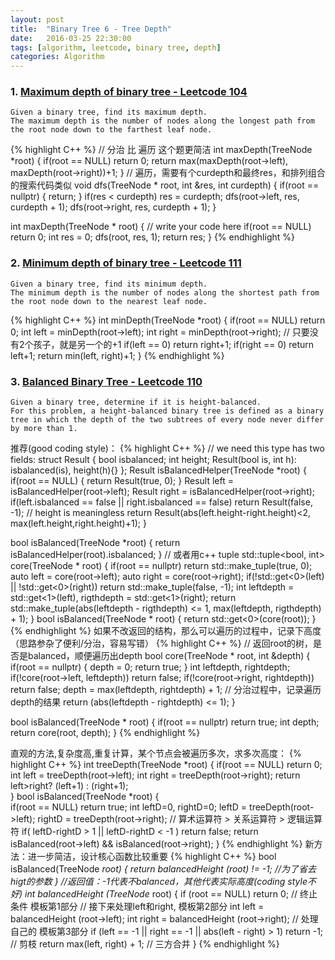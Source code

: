 ```yaml
---
layout: post
title:  "Binary Tree 6 - Tree Depth"
date:   2016-03-25 22:30:00
tags: [algorithm, leetcode, binary tree, depth]
categories: Algorithm
---
```


### 1. [Maximum depth of binary tree - Leetcode 104](https://leetcode.com/problems/maximum-depth-of-binary-tree/)
```
Given a binary tree, find its maximum depth.
The maximum depth is the number of nodes along the longest path from the root node down to the farthest leaf node.
```
{% highlight C++ %}
// 分治 比 遍历 这个题更简洁
int maxDepth(TreeNode *root) {
    if(root == NULL)
        return 0;
    return max(maxDepth(root->left), maxDepth(root->right))+1;
}
// 遍历，需要有个curdepth和最终res，和排列组合的搜索代码类似
void dfs(TreeNode * root, int &res, int curdepth) {
    if(root == nullptr) {
        return;
    }
    if(res < curdepth) res = curdepth;
    dfs(root->left, res, curdepth + 1);
    dfs(root->right, res, curdepth + 1);
}

int maxDepth(TreeNode * root) {
    // write your code here
    if(root == NULL) return 0;
    int res = 0;
    dfs(root, res, 1);
    return res;
}
{% endhighlight %}

### 2. [Minimum depth of binary tree - Leetcode 111](https://leetcode.com/problems/minimum-depth-of-binary-tree/)
```
Given a binary tree, find its minimum depth.
The minimum depth is the number of nodes along the shortest path from the root node down to the nearest leaf node.
```
{% highlight C++ %}
int minDepth(TreeNode *root) {
  if(root == NULL)
      return 0;
  int left = minDepth(root->left);
  int right = minDepth(root->right);
  // 只要没有2个孩子，就是另一个的+1
  if(left == 0)   return right+1;
  if(right == 0)  return left+1;
  return min(left, right)+1;
}
{% endhighlight %}

### 3. [Balanced Binary Tree - Leetcode 110](https://leetcode.com/problems/balanced-binary-tree/)
```
Given a binary tree, determine if it is height-balanced.
For this problem, a height-balanced binary tree is defined as a binary tree in which the depth of the two subtrees of every node never differ by more than 1.
```

推荐(good coding style)：
{% highlight C++ %}
// we need this type has two fields:
struct Result {
  bool isbalanced;
  int height;
  Result(bool is, int h): isbalanced(is), height(h){}
};
Result isBalancedHelper(TreeNode *root) {
  if(root == NULL) {
      return Result(true, 0);
  }
  Result left = isBalancedHelper(root->left);
  Result right = isBalancedHelper(root->right);
  if(left.isbalanced == false || right.isbalanced == false)
      return Result(false, -1); // height is meaningless
  return Result(abs(left.height-right.height)<2,
                max(left.height,right.height)+1);
}

bool isBalanced(TreeNode *root) {
  return isBalancedHelper(root).isbalanced;
}
// 或者用c++ tuple
std::tuple<bool, int> core(TreeNode * root) {
    if(root == nullptr) return std::make_tuple(true, 0);
    auto left = core(root->left);
    auto right = core(root->right);
    if(!std::get<0>(left) || !std::get<0>(right)) return std::make_tuple(false, -1);
    int leftdepth = std::get<1>(left), rigthdepth = std::get<1>(right);
    return std::make_tuple(abs(leftdepth - rigthdepth) <= 1, max(leftdepth, rigthdepth) + 1);
}
bool isBalanced(TreeNode * root) {
    return std::get<0>(core(root));
}
{% endhighlight %}
如果不改返回的结构，那么可以遍历的过程中，记录下高度（思路参杂了便利/分治，容易写错）
{% highlight C++ %}
// 返回root的树，是否是balanced，顺便遍历出depth
bool core(TreeNode * root, int &depth) {
    if(root == nullptr) {
        depth = 0;
        return true;
    }
    int leftdepth, rightdepth;
    if(!core(root->left, leftdepth)) return false;
    if(!core(root->right, rightdepth)) return false;
    depth = max(leftdepth, rightdepth) + 1;  // 分治过程中，记录遍历depth的结果
    return (abs(leftdepth - rightdepth) <= 1);
}

bool isBalanced(TreeNode * root) {
    if(root == nullptr) return true;
    int depth;
    return core(root, depth);
}
{% endhighlight %}

直观的方法,复杂度高,重复计算，某个节点会被遍历多次，求多次高度：
{% highlight C++ %}
int treeDepth(TreeNode *root) {
  if(root == NULL)
    return 0;
  int left = treeDepth(root->left);
  int right = treeDepth(root->right);
  return left>right? (left+1) : (right+1);    
}
bool isBalanced(TreeNode *root) {  
  if(root == NULL)
    return true;
  int leftD=0, rightD=0;
  leftD = treeDepth(root->left);
  rightD = treeDepth(root->right);
  // 算术运算符 > 关系运算符 > 逻辑运算符
  if( leftD-rightD > 1 || leftD-rightD < -1 )
    return false;
  return isBalanced(root->left) && isBalanced(root->right);
}
{% endhighlight %}
新方法：进一步简洁，设计核心函数比较重要
{% highlight C++ %}
bool isBalanced(TreeNode *root) {
    return balancedHeight (root) != -1;     //为了省去higt的参数
}
//返回值：-1代表不balanced，其他代表实际高度(coding style不好)
int balancedHeight (TreeNode* root) {
    if (root == NULL) return 0;  // 终止条件 模板第1部分
    // 接下来处理left和right, 模板第2部分
    int left = balancedHeight (root->left);
    int right = balancedHeight (root->right);
    // 处理自己的 模板第3部分
    if (left == -1 || right == -1 || abs(left - right) > 1)
        return -1; // 剪枝
    return max(left, right) + 1; // 三方合并
}
{% endhighlight %}
